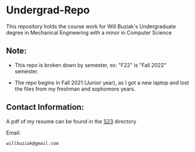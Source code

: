 # Undergrad-Repo
This repository holds the course work for Will Buziak's Undergraduate degree in Mechanical Engineering with a minor in Computer Science

## Note:

- This repo is broken down by semester, ex: "F22" is "Fall 2022" semester.

- The repo begins in Fall 2021 (Junior year), as I got a new laptop and lost the files from my freshman and sophomore years.

## Contact Information:
A pdf of my resume can be found in the [S23](https://github.com/wbuz24/Undergrad-Repo/blob/master/S23/will-buziak-resume.pdf) directory

Email:

```
willbuziak@gmail.com
```
